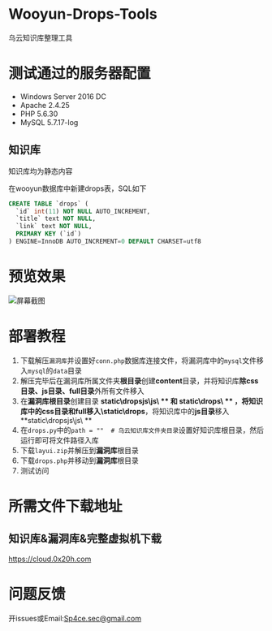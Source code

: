 # Wooyun-Drops-Tools

乌云知识库整理工具

# 测试通过的服务器配置

 - Windows Server 2016 DC
 - Apache 2.4.25
 - PHP 5.6.30
 - MySQL 5.7.17-log

## 知识库

知识库均为静态内容

在wooyun数据库中新建drops表，SQL如下

```sql
CREATE TABLE `drops` (
  `id` int(11) NOT NULL AUTO_INCREMENT,
  `title` text NOT NULL,
  `link` text NOT NULL,
  PRIMARY KEY (`id`)
) ENGINE=InnoDB AUTO_INCREMENT=0 DEFAULT CHARSET=utf8
```

# 预览效果

![屏幕截图](https://i.imgur.com/YLvOj5i.png)

# 部署教程

1. 下载解压`漏洞库`并设置好`conn.php`数据库连接文件，将漏洞库中的`mysql`文件移入`mysql`的`data`目录
2. 解压完毕后在漏洞库所属文件夹**根目录**创建**content**目录，并将知识库**除css目录、js目录、full目录**外所有文件移入
3. 在**漏洞库根目录**创建目录 **static\dropsjs\js\ ** 和 **static\drops\ ** ，将**知识库中的css目录和full移入\static\drops**，将知识库中的**js目录**移入**static\dropsjs\js\ **
4. 在`drops.py`中的`path = ""  # 乌云知识库文件夹目录`设置好知识库根目录，然后运行即可将文件路径入库
5. 下载`layui.zip`并解压到**漏洞库**根目录
6. 下载`drops.php`并移动到**漏洞库**根目录
7. 测试访问


# 所需文件下载地址

## 知识库&漏洞库&完整虚拟机下载

https://cloud.0x20h.com

# 问题反馈
开issues或Email:Sp4ce.sec@gmail.com
